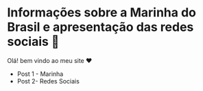 # Informações sobre a Marinha do Brasil e apresentação das redes sociais :ship: 



Olá! bem vindo ao meu site :heart:

- Post 1 - Marinha
- Post 2- Redes Sociais
